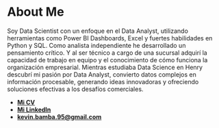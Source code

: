 # About Me

Soy Data Scientist con un enfoque en el Data Analyst, utilizando herramientas como Power BI Dashboards, Excel y fuertes habilidades en Python y SQL.
Como analista independiente he desarrollado un pensamiento crítico. Y al ser técnico a cargo de una sucursal adquirí la capacidad de trabajo en equipo y el conocimiento de cómo funciona la organización empresarial. Mientras estudiaba Data Science en Henry descubrí mi pasión por Data Analyst, convierto datos complejos en información procesable, generando ideas innovadoras y ofreciendo soluciones efectivas a los desafíos comerciales.

- <a href="https://drive.google.com/file/d/19Q6xdEJ_1jcEpYh1ksLQu7IVgQnOcd7U/view?usp=sharing" target="_blank" rel="noreferrer">**Mi CV**</a>
- <a href="https://www.linkedin.com/in/kevin-bambozzi/" target="_blank" rel="noreferrer">**Mi LinkedIn**</a>
- **kevin.bamba.95@gmail.com**
